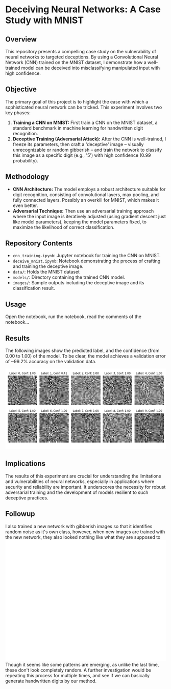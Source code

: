 # Deceiving Neural Networks: A Case Study with MNIST

## Overview
This repository presents a compelling case study on the vulnerability of neural networks to targeted deceptions. By using a Convolutional Neural Network (CNN) trained on the MNIST dataset, I demonstrate how a well-trained model can be deceived into misclassifying manipulated input with high confidence.

## Objective
The primary goal of this project is to highlight the ease with which a sophisticated neural network can be tricked. This experiment involves two key phases:
1. **Training a CNN on MNIST:** First train a CNN on the MNIST dataset, a standard benchmark in machine learning for handwritten digit recognition.
2. **Deceptive Training (Adversarial Attack):** After the CNN is well-trained, I freeze its parameters, then craft a 'deceptive' image – visually unrecognizable or random gibberish – and train the network to classify this image as a specific digit (e.g., '5') with high confidence (0.99 probability).

## Methodology
- **CNN Architecture:** The model employs a robust architecture suitable for digit recognition, consisting of convolutional layers, max pooling, and fully connected layers. Possibly an overkill for MNIST, which makes it even better.
- **Adversarial Technique:** Then use an adversarial training approach where the input image is iteratively adjusted (using gradient descent just like model parameters), keeping the model parameters fixed, to maximize the likelihood of correct classification.

## Repository Contents
- `cnn_training.ipynb`: Jupyter notebook for training the CNN on MNIST.
- `deceive_mnist.ipynb`: Notebook demonstrating the process of crafting and training the deceptive image.
- `data/`: Holds the MNIST dataset
- `models/`: Directory containing the trained CNN model.
- `images/`: Sample outputs including the deceptive image and its classification result.

## Usage
Open the notebook, run the notebook, read the comments of the notebook...

## Results
The following images show the predicted label, and the confidence (from 0.00 to 1.00) of the model. To be clear, the model achieves a validation error of ~99.2% accuracy on the validation data.

![Adversarial results](./images/mnist_confidence.png)

## Implications
The results of this experiment are crucial for understanding the limitations and vulnerabilities of neural networks, especially in applications where security and reliability are important. It underscores the necessity for robust adversarial training and the development of models resilient to such deceptive practices.

## Followup
I also trained a new network with gibberish images so that it identifies random noise as it's own class, however, when new images are trained with the new network, they also looked nothing like what they are supposed to
![](./images/second_mispredicted.png)
Though it seems like some patterns are emerging, as unlike the last time, these don't look completely random. A further investigation would be repeating this process for multiple times, and see if we can basically generate handwritten digits by our method.

